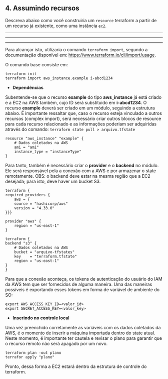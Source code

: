 ## 4. Assumindo recursos

Descreva abaixo como você construiria um `resource` terraform a partir de um recurso já existente, como uma instância `ec2`.

----
----
----

Para alcançar isto, utilizaria o comando `terraform import`, segundo a documentação disponível em: https://www.terraform.io/cli/import/usage.

O comando base consiste em: 

    terraform init
    terraform import aws_instance.example i-abcd1234

- **Dependências**

Subentende-se que o recurso **example** do tipo **aws_instance** já está criado e a EC2 na AWS também, cujo ID será substituido em **i-abcd1234**. O recurso **example** deverá ser criado em um módulo, seguindo a estrutura abaixo. É importante ressaltar que, caso o recurso esteja vinculado a outros recursos (complex import), será necessário criar outros blocos de resource para cada recurso relacionado e as informações poderiam ser adquiridas através do comando: `terraform state pull > arquivo.tfstate`

    resource "aws_instance" "example" {
        # Dados coletados na AWS
        ami = "ami"
        instance_type = "instanceType"
    }

Para tanto, também é necessário criar o **provider** e o **backend** no módulo. Ele será responsável pela a conexão com a AWS e por armazenar o state remotamente. OBS: o backend deve estar na mesma região que a EC2 desejada; para isto, deve haver um bucket S3.

    terraform {
    required_providers {
        aws = {
        source = "hashicorp/aws"
        version = "4.33.0"
    }}}
    
    provider "aws" {
        region = "us-east-1"
    }

    terraform {
    backend "s3" {
        # Dados coletados na AWS
        bucket = "arquivo-tfstates"
        key    = "terraform.tfstate"
        region = "us-east-1"
    }
    }

Para que a conexão aconteça, os tokens de autenticação do usuário do IAM da AWS tem que ser fornecidos de alguma maneira. Uma das maneiras possíveis é exportando esses tokens em forma de variável de ambiente do SO:

    export AWS_ACCESS_KEY_ID=<valor_id>
    export SECRET_ACCESS_KEY=<valor_key>

- **Inserindo no controle local**

Uma vez preenchido corretamente as variáveis com os dados coletados da AWS, é o momento de inserir a máquina importada dentro do state atual. Neste momento, é importante ter cautela e revisar o plano para garantir que o recurso remoto não será apagado por um novo.

    
    terraform plan -out plano
    terrafor apply "plano"

Pronto, dessa forma a EC2 estará dentro da estrutura de controle do terraform.